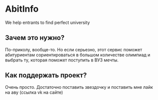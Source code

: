 # AbitInfo
We help entrants to find perfect university

## Зачем это нужно?
По-приколу, вообще-то. Но если серьезно, этот сервис поможет абитуриентам сориентироваться в большом количестве олимпиад и выбрать ту, которая поможет поступить в ВУЗ мечты.

## Как поддержать проект?
Очень просто. Достаточно поставить звездочку и поставить мне лайк на аву (ссылка vk на сайте)
